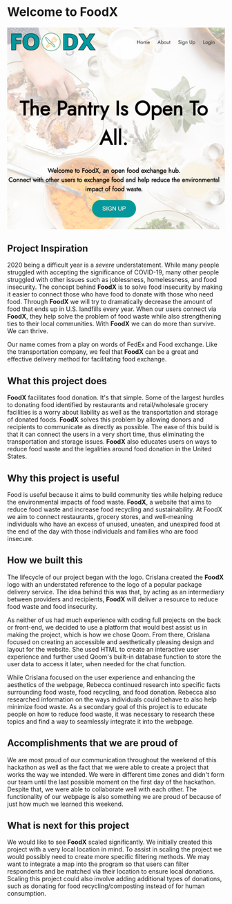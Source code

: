 Welcome to FoodX
==================
![Welcome to FoodX](https://github.com/crislanarafael/FoodX/blob/main/mainpage.PNG?raw=true)
## Project Inspiration
2020 being a difficult year is a _severe_ understatement. While many people struggled with accepting the significance of COVID-19, many other people struggled with other issues such as joblessness, homelessness, and food insecurity. The concept behind **FoodX** is to solve food insecurity by making it easier to connect those who have food to donate with those who need food. Through **FoodX** we will try to dramatically decrease the amount of food that ends up in U.S. landfills every year. When our users connect via **FoodX**, they help solve the problem of food waste while also strengthening ties to their local communities. With **FoodX** we can do more than survive. We can thrive.

Our name comes from a play on words of FedEx and Food exchange. Like the transportation company, we feel that **FoodX** can be a great and effective delivery method for facilitating food exchange.

## What this project does
**FoodX** facilitates food donation. It's that simple. Some of the largest hurdles to donating food identified by restaurants and retail/wholesale grocery facilities is a worry about liability as well as the transportation and storage of donated foods. **FoodX** solves this problem by allowing donors and recipients to communicate as directly as possible. The ease of this build is that it can connect the users in a very short time, thus eliminating the transportation and storage issues. **FoodX** also educates users on ways to reduce food waste and the legalities around food donation in the United States.


## Why this project is useful
Food is useful because it aims to build community ties while helping reduce the environmental impacts of food waste. **FoodX**, a website that aims to reduce food waste and increase food recycling and sustainability. At FoodX we aim to connect restaurants, grocery stores, and well-meaning individuals who have an excess of unused, uneaten, and unexpired food at the end of the day with those individuals and families who are food insecure. 

## How we built this 
The lifecycle of our project began with the logo. Crislana created the **FoodX** logo with an understated reference to the logo of a popular package delivery service. The idea behind this was that, by  acting as an intermediary between providers and recipients, **FoodX** will deliver a resource to reduce food waste and food insecurity.

As neither of us had much experience with coding full projects on the back or front-end, we decided to use a platform that would best assist us in making the project, which is how we chose Qoom. From there, Crislana focused on creating an accessible and aesthetically pleasing design and layout for the website. She used HTML to create an interactive user experience and further used Qoom's built-in database function to store the user data to access it later, when needed for the chat function.

While Crislana focused on the user experience and enhancing the aesthetics of the webpage, Rebecca continued research into specific facts surrounding food waste, food recycling, and food donation. Rebecca also researched information on the ways individuals could behave to also help minimize food waste. As a secondary goal of this project is to educate people on how to reduce food waste, it was necessary to research these topics and find a way to seamlessly integrate it into the webpage.

## Accomplishments that we are proud of 

We are most proud of our communication throughout the weekend of this hackathon as well as the fact that we were able to create a project that works the way we intended. We were in different time zones and didn't form our team until the last possible moment on the first day of the hackathon. Despite that, we were able to collaborate well with each other. The functionality of our webpage is also something we are proud of because of just how much we learned this weekend.

## What is next for this project
We would like to see **FoodX** scaled significantly. We initially created this project with a very local location in mind. To assist in scaling the project we would possibly need to create more specific filtering methods. We may want to integrate a map into the program so that users can filter respondents and be matched via their location to ensure local donations. Scaling this project could also involve adding additional types of donations, such as donating for food recycling/composting instead of for human consumption.
